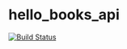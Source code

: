 # hello_books_api
[![Build Status](https://travis-ci.org/tosmak16/hello_books_api.svg?branch=develop)](https://travis-ci.org/tosmak16/hello_books_api)
